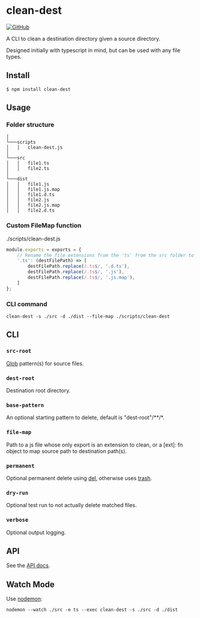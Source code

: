 # clean-dest

[![GitHub](https://github.com/SeanSobey/clean-dest/workflows/Node%20CI/badge.svg)](https://github.com/SeanSobey/clean-dest/actions)

A CLI to clean a destination directory given a source directory.

Designed initially with typescript in mind, but can be used with any file types.

## Install

```
$ npm install clean-dest
```

## Usage

### Folder structure

```
│
└───scripts
│   │   clean-dest.js
│
└───src
│   │   file1.ts
│   │   file2.ts
│
└───dist
│   │   file1.js
│   │   file1.js.map
│   │   file1.d.ts
│   │   file2.js
│   │   file2.js.map
│   │   file2.d.ts
```

### Custom FileMap function

./scripts/clean-dest.js
```js
module.exports = exports = {
    // Rename the file extensions from the 'ts' from the src folder to what we expect in the dest folder
    '.ts': (destFilePath) => [
        destFilePath.replace(/.ts$/, '.d.ts'),
        destFilePath.replace(/.ts$/, '.js'),
        destFilePath.replace(/.ts$/, '.js.map'),
    ]
};
```

### CLI command

```
clean-dest -s ./src -d ./dist --file-map ./scripts/clean-dest
```

## CLI

### `src-root`

[Glob](https://www.npmjs.com/package/globby) pattern(s) for source files.

### `dest-root`

Destination root directory.

### `base-pattern`

An optional starting pattern to delete, default is "dest-root"/**/*.

### `file-map`

Path to a js file whose only export is an extension to clean, or a [ext]: fn object to map source path to destination path(s).

### `permanent`

Optional permanent delete using [del](https://github.com/sindresorhus/del), otherwise uses [trash](https://github.com/sindresorhus/trash).

### `dry-run`

Optional test run to not actually delete matched files.

### `verbose`

Optional output logging.

## API

See the [API docs](https://github.com/SeanSobey/clean-dest/blob/master/API.md).

## Watch Mode

Use [nodemon](https://nodemon.io/):

```
nodemon --watch ./src -e ts --exec clean-dest -s ./src -d ./dist
```
